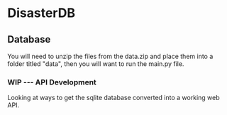 # DisasterDB

## Database
You will need to unzip the files from the data.zip and place them into a folder titled "data", then you will want to run the main.py file.  

### WIP --- API Development
Looking at ways to get the sqlite database converted into a working web API.
